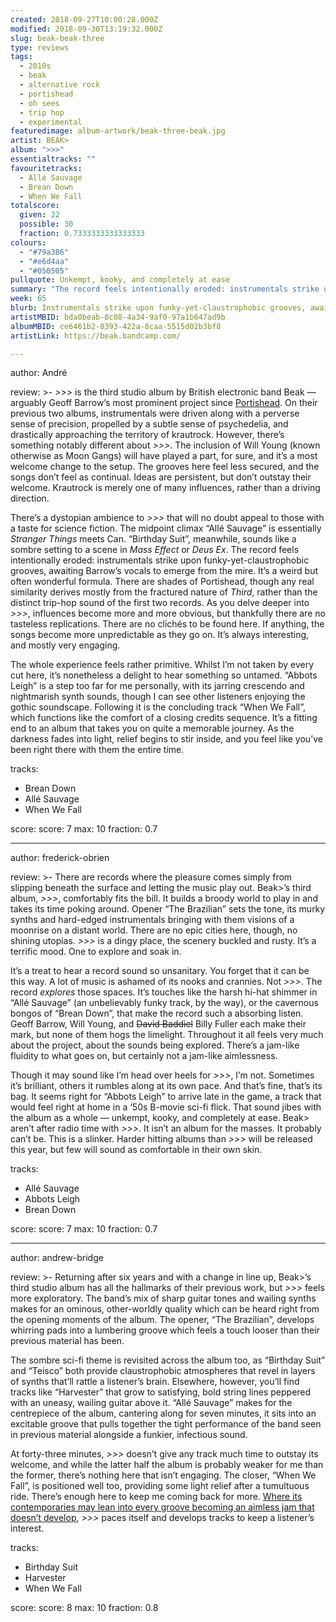 ```yaml
---
created: 2018-09-27T10:00:28.000Z
modified: 2018-09-30T13:19:32.000Z
slug: beak-beak-three
type: reviews
tags:
  - 2010s
  - beak
  - alternative rock
  - portishead
  - oh sees
  - trip hop
  - experimental
featuredimage: album-artwork/beak-three-beak.jpg
artist: BEAK>
album: ">>>"
essentialtracks: ""
favouritetracks:
  - Allé Sauvage
  - Brean Down
  - When We Fall
totalscore:
  given: 22
  possible: 30
  fraction: 0.7333333333333333
colours:
  - "#79a386"
  - "#e6d4aa"
  - "#050505"
pullquote: Unkempt, kooky, and completely at ease
summary: "The record feels intentionally eroded: instrumentals strike upon funky yet claustrophobic grooves, awaiting Barrow’s vocals to emerge from the mire. It’s a weird but often wonderful formula."
week: 65
blurb: Instrumentals strike upon funky-yet-claustrophobic grooves, awaiting Barrow’s vocals to emerge from the mire. It’s a weird but often wonderful formula.
artistMBID: bda0beab-8c08-4a34-9af0-97a1b647ad9b
albumMBID: ce6461b2-8393-422a-8caa-5515d02b3bf8
artistLink: https://beak.bandcamp.com/ 

---
```


author: André

review: >-
  *\>>>* is the third studio album by British electronic band Beak — arguably Geoff Barrow’s most prominent project since [Portishead](/reviews/portishead-dummy/). On their previous two albums, instrumentals were driven along with a perverse sense of precision, propelled by a subtle sense of psychedelia, and drastically approaching the territory of krautrock. However, there’s something notably different about *\>>>*. The inclusion of Will Young (known otherwise as Moon Gangs) will have played a part, for sure, and it’s a most welcome change to the setup. The grooves here feel less secured, and the songs don’t feel as continual. Ideas are persistent, but don’t outstay their welcome. Krautrock is merely one of many influences, rather than a driving direction.

  There’s a dystopian ambience to *\>>>* that will no doubt appeal to those with a taste for science fiction. The midpoint climax “Allé Sauvage” is essentially *Stranger Things* meets Can. “Birthday Suit”, meanwhile, sounds like a sombre setting to a scene in *Mass Effect* or *Deus Ex*. The record feels intentionally eroded: instrumentals strike upon funky-yet-claustrophobic grooves, awaiting Barrow’s vocals to emerge from the mire. It’s a weird but often wonderful formula. There are shades of Portishead, though any real similarity derives mostly from the fractured nature of *Third*, rather than the distinct trip-hop sound of the first two records. As you delve deeper into *\>>>*, influences become more and more obvious, but thankfully there are no tasteless replications. There are no clichés to be found here. If anything, the songs become more unpredictable as they go on. It’s always interesting, and mostly very engaging.

  The whole experience feels rather primitive. Whilst I’m not taken by every cut here, it’s nonetheless a delight to hear something so untamed. “Abbots Leigh” is a step too far for me personally, with its jarring crescendo and nightmarish synth sounds, though I can see other listeners enjoying the gothic soundscape. Following it is the concluding track “When We Fall”, which functions like the comfort of a closing credits sequence. It’s a fitting end to an album that takes you on quite a memorable journey. As the darkness fades into light, relief begins to stir inside, and you feel like you’ve been right there with them the entire time.

tracks:
  - Brean Down
  - ­­Allé Sauvage
  - ­­When We Fall

score:
  score: 7
  max: 10
  fraction: 0.7

---
author: frederick-obrien

review: >-
  There are records where the pleasure comes simply from slipping beneath the surface and letting the music play out. Beak>’s third album, *\>>>*, comfortably fits the bill. It builds a broody world to play in and takes its time poking around. Opener “The Brazilian” sets the tone, its murky synths and hard-edged instrumentals bringing with them visions of a moonrise on a distant world. There are no epic cities here, though, no shining utopias. *\>>>* is a dingy place, the scenery buckled and rusty. It’s a terrific mood. One to explore and soak in.

  It’s a treat to hear a record sound so unsanitary. You forget that it can be this way. A lot of music is ashamed of its nooks and crannies. Not *\>>>*. The record *explores* those spaces. It’s touches like the harsh hi-hat shimmer in “Allé Sauvage” (an unbelievably funky track, by the way), or the cavernous bongos of “Brean Down”, that make the record such a absorbing listen. Geoff Barrow, Will Young, and <del>David Baddiel</del> Billy Fuller each make their mark, but none of them hogs the limelight. Throughout it all feels very much about the project, about the sounds being explored. There’s a jam-like fluidity to what goes on, but certainly not a jam-like aimlessness.

  Though it may sound like I’m head over heels for *\>>>*, I’m not. Sometimes it’s brilliant, others it rumbles along at its own pace. And that’s fine, that’s its bag. It seems right for “Abbots Leigh” to arrive late in the game, a track that would feel right at home in a ‘50s B-movie sci-fi flick. That sound jibes with the album as a whole — unkempt, kooky, and completely at ease. Beak> aren’t after radio time with *\>>>*. It isn’t an album for the masses. It probably can’t be. This is a slinker. Harder hitting albums than *\>>>* will be released this year, but few will sound as comfortable in their own skin.

tracks:
  - Allé Sauvage
  - ­­Abbots Leigh
  - ­­Brean Down

score:
  score: 7
  max: 10
  fraction: 0.7

---
author: andrew-bridge

review: >-
  Returning after six years and with a change in line up, Beak>’s third studio album has all the hallmarks of their previous work, but *\>>>* feels more exploratory. The band’s mix of sharp guitar tones and wailing synths makes for an ominous, other-worldly quality which can be heard right from the opening moments of the album. The opener, “The Brazilian”, develops whirring pads into a lumbering groove which feels a touch looser than their previous material has been.

  The sombre sci-fi theme is revisited across the album too, as “Birthday Suit” and “Teisco” both provide claustrophobic atmospheres that revel in layers of synths that’ll rattle a listener’s brain. Elsewhere, however, you’ll find tracks like “Harvester” that grow to satisfying, bold string lines peppered with an uneasy, wailing guitar above it. “Allé Sauvage” makes for the centrepiece of the album, cantering along for seven minutes, it sits into an excitable groove that pulls together the tight performance of the band seen in previous material alongside a funkier, infectious sound.

  At forty-three minutes, *\>>>* doesn’t give any track much time to outstay its welcome, and while the latter half the album is probably weaker for me than the former, there’s nothing here that isn’t engaging. The closer, “When We Fall”, is positioned well too, providing some light relief after a tumultuous ride. There’s enough here to keep me coming back for more. [Where its contemporaries may lean into every groove becoming an aimless jam that doesn’t develop](/reviews/oh-sees-smote-reverser), *\>>>* paces itself and develops tracks to keep a listener’s interest.

tracks:
  - Birthday Suit
  - ­­Harvester
  - ­­When We Fall

score:
  score: 8
  max: 10
  fraction: 0.8
